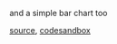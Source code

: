and a simple bar chart too

[source](https://github.com/backenddevplus/react-stockcharts/blob/master/docs/lib/charts/BarChart.js), [codesandbox](https://codesandbox.io/s/github/backenddevplus/react-stockcharts-examples2/tree/master/examples/BarChart)
